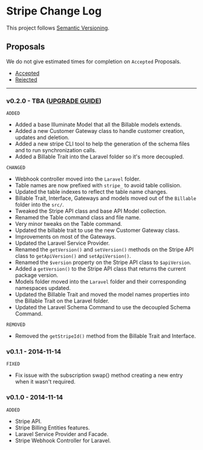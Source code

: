 # Stripe Change Log

This project follows [Semantic Versioning](CONTRIBUTING.md).

## Proposals

We do not give estimated times for completion on `Accepted` Proposals.

- [Accepted](https://github.com/cartalyst/stripe/labels/Accepted)
- [Rejected](https://github.com/cartalyst/stripe/labels/Rejected)

---

### v0.2.0 - TBA ([UPGRADE GUIDE](#..))

`ADDED`

- Added a base Illuminate Model that all the Billable models extends.
- Added a new Customer Gateway class to handle customer creation, updates and deletion.
- Added a new stripe CLI tool to help the generation of the schema files and to run synchronization calls.
- Added a Billable Trait into the Laravel folder so it's more decoupled.

`CHANGED`

- Webhook controller moved into the `Laravel` folder.
- Table names are now prefixed with `stripe_` to avoid table collision.
- Updated the table indexes to reflect the table name changes.
- Billable Trait, Interface, Gateways and models moved out of the `Billable` folder into the `src/`.
- Tweaked the Stripe API class and base API Model collection.
- Renamed the Table command class and file name.
- Very minor tweaks on the Table command.
- Updated the billable trait to use the new Customer Gateway class.
- Improvements on most of the Gateways.
- Updated the Laravel Service Provider.
- Renamed the `getVersion()` and `setVersion()` methods on the Stripe API class to `getApiVersion()` and `setApiVersion()`.
- Renamed the `$version` property on the Stripe API class to `$apiVersion`.
- Added a `getVersion()` to the Stripe API class that returns the current package version.
- Models folder moved into the `Laravel` folder and their corresponding namespaces updated.
- Updated the Billable Trait and moved the model names properties into the Billable Trait on the Laravel folder.
- Updated the Laravel Schema Command to use the decoupled Schema Command.

`REMOVED`

- Removed the `getStripeId()` method from the Billable Trait and Interface.

### v0.1.1 - 2014-11-14

`FIXED`

- Fix issue with the subscription swap() method creating a new entry when it wasn't required.

### v0.1.0 - 2014-11-14

`ADDED`

- Stripe API.
- Stripe Billing Entities features.
- Laravel Service Provider and Facade.
- Stripe Webhook Controller for Laravel.

